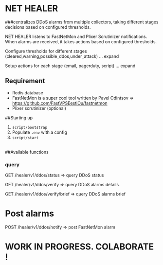 # NET HEALER 
###centralizes DDoS alarms from multiple collectors, taking different stages decisions based on configured thresholds.

NET HEALER listens to FastNetMon and Plixer Scrutinizer notifications.
When alarms are received, it takes actions based on configured thresholds.

Configure thresholds for different stages (cleared,warning,possible_ddos,under_attack)
... expand

Setup actions for each stage (email, pagerduty, script)
... expand


## Requirement
- Redis database
- FastNetMon is a super cool tool written by Pavel Odintsov => https://github.com/FastVPSEestiOu/fastnetmon
- Plixer scrutinizer (optional)

##Starting up

1. `script/bootstrap`
2. Populate `.env` with a config
3. `script/start`

<br>
##Available functions

### query
GET /healer/v1/ddos/status => query DDoS status

GET /healer/v1/ddos/verify => query DDoS alarms details

GET /healer/v1/ddos/verify/brief => query DDoS alarms brief

# Post alarms
POST /healer/v1/ddos/notify => post FastNetMon alarm

# WORK IN PROGRESS. COLABORATE !
